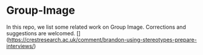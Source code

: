# Group-Image
In this repo, we list some related work on Group Image. Corrections and suggestions are welcomed.
[[](https://i.loli.net/2021/08/01/r5uEmJZ3UQsY9dG.png)](https://crestresearch.ac.uk/comment/brandon-using-stereotypes-prepare-interviews/)
